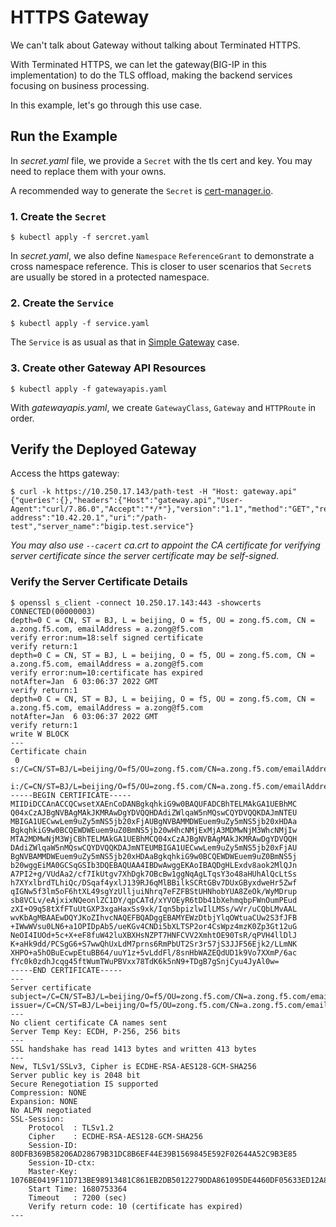 # HTTPS Gateway

 We can't talk about Gateway without talking about Terminated HTTPS.
 
 With Terminated HTTPS, we can let the gateway(BIG-IP in this implementation) to do the TLS offload, making the backend services focusing on business processing.

 In this example, let's go through this use case.

 ## Run the Example

 In *secret.yaml* file, we provide a `Secret` with the tls cert and key. You may need to replace them with your owns.

 A recommended way to generate the `Secret` is [cert-manager.io](https://gateway-api.sigs.k8s.io/implementations/?h=cert+manager#cert-manager).

 ### 1. Create the `Secret`

 ```shell
 $ kubectl apply -f sercret.yaml
 ```

 In *secret.yaml*, we also define `Namespace` `ReferenceGrant` to demonstrate a cross namespace reference. This is closer to user scenarios that `Secret`s are usually be stored in a protected namespace. 

 ### 2. Create the `Service`

 ```shell
 $ kubectl apply -f service.yaml
 ```

 The `Service` is as usual as that in [Simple Gateway](../simple-gateway/) case.

 ### 3. Create other Gateway API Resources

 ```shell
 $ kubectl apply -f gatewayapis.yaml
 ```

With *gatewayapis.yaml*, we create `GatewayClass`, `Gateway` and `HTTPRoute` in order.

## Verify the Deployed Gateway

Access the https gateway:

```shell
$ curl -k https://10.250.17.143/path-test -H "Host: gateway.api"
{"queries":{},"headers":{"Host":"gateway.api","User-Agent":"curl/7.86.0","Accept":"*/*"},"version":"1.1","method":"GET","remote-address":"10.42.20.1","uri":"/path-test","server_name":"bigip.test.service"}
```

*You may also use `--cacert` ca.crt to appoint the CA certificate for verifying server certificate since the server certificate may be self-signed.*

### Verify the Server Certificate Details

```shell
$ openssl s_client -connect 10.250.17.143:443 -showcerts
CONNECTED(00000003)
depth=0 C = CN, ST = BJ, L = beijing, O = f5, OU = zong.f5.com, CN = a.zong.f5.com, emailAddress = a.zong@f5.com
verify error:num=18:self signed certificate
verify return:1
depth=0 C = CN, ST = BJ, L = beijing, O = f5, OU = zong.f5.com, CN = a.zong.f5.com, emailAddress = a.zong@f5.com
verify error:num=10:certificate has expired
notAfter=Jan  6 03:06:37 2022 GMT
verify return:1
depth=0 C = CN, ST = BJ, L = beijing, O = f5, OU = zong.f5.com, CN = a.zong.f5.com, emailAddress = a.zong@f5.com
notAfter=Jan  6 03:06:37 2022 GMT
verify return:1
write W BLOCK
---
Certificate chain
 0 s:/C=CN/ST=BJ/L=beijing/O=f5/OU=zong.f5.com/CN=a.zong.f5.com/emailAddress=a.zong@f5.com
   i:/C=CN/ST=BJ/L=beijing/O=f5/OU=zong.f5.com/CN=a.zong.f5.com/emailAddress=a.zong@f5.com
-----BEGIN CERTIFICATE-----
MIIDiDCCAnACCQCwsetXAEnCoDANBgkqhkiG9w0BAQUFADCBhTELMAkGA1UEBhMC
Q04xCzAJBgNVBAgMAkJKMRAwDgYDVQQHDAdiZWlqaW5nMQswCQYDVQQKDAJmNTEU
MBIGA1UECwwLem9uZy5mNS5jb20xFjAUBgNVBAMMDWEuem9uZy5mNS5jb20xHDAa
BgkqhkiG9w0BCQEWDWEuem9uZ0BmNS5jb20wHhcNMjExMjA3MDMwNjM3WhcNMjIw
MTA2MDMwNjM3WjCBhTELMAkGA1UEBhMCQ04xCzAJBgNVBAgMAkJKMRAwDgYDVQQH
DAdiZWlqaW5nMQswCQYDVQQKDAJmNTEUMBIGA1UECwwLem9uZy5mNS5jb20xFjAU
BgNVBAMMDWEuem9uZy5mNS5jb20xHDAaBgkqhkiG9w0BCQEWDWEuem9uZ0BmNS5j
b20wggEiMA0GCSqGSIb3DQEBAQUAA4IBDwAwggEKAoIBAQDgHLExdv8aok2MlQJn
A7PI2+g/VUdAa2/cf7IkUtgv7XhDgk7OBcBw1ggNqAgLTqsY3o48aHUhAlQcLtSs
h7XYxlbrdTLhiQc/DSqaf4yxlJ139RJ6qMlBBilkSCRtGBv7DUxGByxdweHr5Zwf
qIGNw5f3lm5oF6htXL49sgYzUlljuiNhrq7eFZFBStUHNhobYUA8ZeOk/WyMDrup
sb8VCLv/eAjxixNQeonlZC1DY/qpCATd/xYVOEyR6tDb41bXehmqbpFWnOumPEud
zXI+O9q58tXfFTuUtGXP3xgaHaxSs9xk/Iqn5bpizlwIlLMSs/wVr/uCQbLMvAAL
wvKbAgMBAAEwDQYJKoZIhvcNAQEFBQADggEBAMYEWzDtbjYlqOWtuaCUw2S3fJFB
+IWwWVsu0LN6+a1OPIDpAb5/ueKGv4CNDi5bXLTSP2or4CsWpz4mzK0Zp3Gt12uG
NeOI4IUOd+5c+X+eF8fuW42luXBXHsNZPT7HNFCVV2XmhtOE90TsR/qPVH4llDlJ
K+aHk9dd/PCSgG6+S7wwQhUxLdM7prns6RmPbUT2Sr3r57jS3JJF56Ejk2/LLmNK
XHPO+a5hOBuEcwpEtuBB64/uuY1z+5vLddFl/8snHbWAZEQdUD1k9Vo7XXmP/6ac
fYc0k0zdhJcqg45ftWumTWuPBVxx78TdK6k5nN9+TDgB7gSnjCyu4JyAl0w=
-----END CERTIFICATE-----
---
Server certificate
subject=/C=CN/ST=BJ/L=beijing/O=f5/OU=zong.f5.com/CN=a.zong.f5.com/emailAddress=a.zong@f5.com
issuer=/C=CN/ST=BJ/L=beijing/O=f5/OU=zong.f5.com/CN=a.zong.f5.com/emailAddress=a.zong@f5.com
---
No client certificate CA names sent
Server Temp Key: ECDH, P-256, 256 bits
---
SSL handshake has read 1413 bytes and written 413 bytes
---
New, TLSv1/SSLv3, Cipher is ECDHE-RSA-AES128-GCM-SHA256
Server public key is 2048 bit
Secure Renegotiation IS supported
Compression: NONE
Expansion: NONE
No ALPN negotiated
SSL-Session:
    Protocol  : TLSv1.2
    Cipher    : ECDHE-RSA-AES128-GCM-SHA256
    Session-ID: 80DFB369B58206AD28679B31DC8B6EF44E39B1569845E592F02644A52C9B3E85
    Session-ID-ctx:
    Master-Key: 1076BE0419F11D713BE98913481C861EB2DB5012279DDA861095DE4460DF05633ED12A8CFEB6050E17937A938803617D
    Start Time: 1680753364
    Timeout   : 7200 (sec)
    Verify return code: 10 (certificate has expired)
---
```
